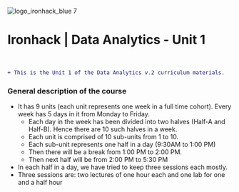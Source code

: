 ![logo_ironhack_blue 7](https://user-images.githubusercontent.com/23629340/40541063-a07a0a8a-601a-11e8-91b5-2f13e4e6b441.png)

# Ironhack | Data Analytics - Unit 1

<br />

```diff
+ This is the Unit 1 of the Data Analytics v.2 curriculum materials.
```

### General description of the course

- It has 9 units (each unit represents one week in a full time cohort). Every week has 5 days in it from Monday to Friday.
  - Each day in the week has been divided into two halves (Half-A and Half-B). Hence there are 10 such halves in a week.
  - Each unit is comprised of 10 sub-units from 1 to 10.
  - Each sub-unit represents one half in a day (9:30AM to 1:00 PM)
  - Then there will be a break from 1:00 PM to 2:00 PM.
  - Then next half will be from 2:00 PM to 5:30 PM
- In each half in a day, we have tried to keep three sessions each mostly.
- Three sessions are: two lectures of one hour each and one lab for one and a half hour
